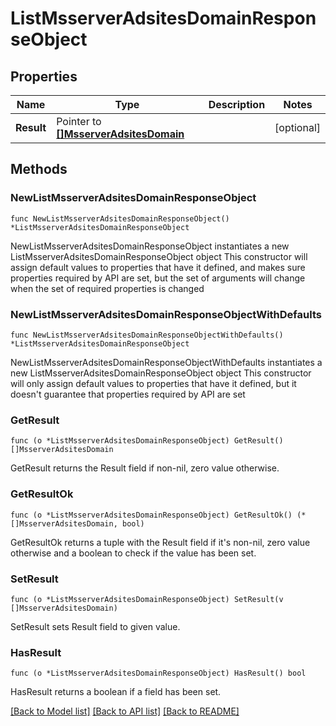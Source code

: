 # ListMsserverAdsitesDomainResponseObject

## Properties

Name | Type | Description | Notes
------------ | ------------- | ------------- | -------------
**Result** | Pointer to [**[]MsserverAdsitesDomain**](MsserverAdsitesDomain.md) |  | [optional] 

## Methods

### NewListMsserverAdsitesDomainResponseObject

`func NewListMsserverAdsitesDomainResponseObject() *ListMsserverAdsitesDomainResponseObject`

NewListMsserverAdsitesDomainResponseObject instantiates a new ListMsserverAdsitesDomainResponseObject object
This constructor will assign default values to properties that have it defined,
and makes sure properties required by API are set, but the set of arguments
will change when the set of required properties is changed

### NewListMsserverAdsitesDomainResponseObjectWithDefaults

`func NewListMsserverAdsitesDomainResponseObjectWithDefaults() *ListMsserverAdsitesDomainResponseObject`

NewListMsserverAdsitesDomainResponseObjectWithDefaults instantiates a new ListMsserverAdsitesDomainResponseObject object
This constructor will only assign default values to properties that have it defined,
but it doesn't guarantee that properties required by API are set

### GetResult

`func (o *ListMsserverAdsitesDomainResponseObject) GetResult() []MsserverAdsitesDomain`

GetResult returns the Result field if non-nil, zero value otherwise.

### GetResultOk

`func (o *ListMsserverAdsitesDomainResponseObject) GetResultOk() (*[]MsserverAdsitesDomain, bool)`

GetResultOk returns a tuple with the Result field if it's non-nil, zero value otherwise
and a boolean to check if the value has been set.

### SetResult

`func (o *ListMsserverAdsitesDomainResponseObject) SetResult(v []MsserverAdsitesDomain)`

SetResult sets Result field to given value.

### HasResult

`func (o *ListMsserverAdsitesDomainResponseObject) HasResult() bool`

HasResult returns a boolean if a field has been set.


[[Back to Model list]](../README.md#documentation-for-models) [[Back to API list]](../README.md#documentation-for-api-endpoints) [[Back to README]](../README.md)



